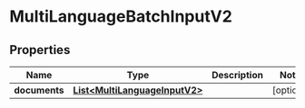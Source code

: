 
# MultiLanguageBatchInputV2

## Properties
Name | Type | Description | Notes
------------ | ------------- | ------------- | -------------
**documents** | [**List&lt;MultiLanguageInputV2&gt;**](MultiLanguageInputV2.md) |  |  [optional]



